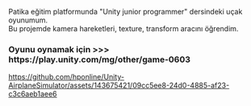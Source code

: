 Patika eğitim platformunda "Unity junior programmer" dersindeki uçak oyunumum. <br>
Bu projemde kamera hareketleri, texture, transform aracını öğrendim. <br>
<h3>Oyunu oynamak için >>> https://play.unity.com/mg/other/game-0603</h3>






https://github.com/hponline/Unity-AirplaneSimulator/assets/143675421/09cc5ee8-24d0-4885-af23-c3c6aeb1aee6

